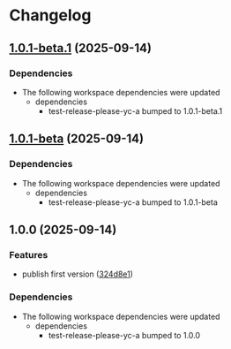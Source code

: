 # Changelog

## [1.0.1-beta.1](https://github.com/li-yechao/test-release-please-yc/compare/test-release-please-yc-b-v1.0.1-beta...test-release-please-yc-b-v1.0.1-beta.1) (2025-09-14)


### Dependencies

* The following workspace dependencies were updated
  * dependencies
    * test-release-please-yc-a bumped to 1.0.1-beta.1

## [1.0.1-beta](https://github.com/li-yechao/test-release-please-yc/compare/test-release-please-yc-b-v1.0.0...test-release-please-yc-b-v1.0.1-beta) (2025-09-14)


### Dependencies

* The following workspace dependencies were updated
  * dependencies
    * test-release-please-yc-a bumped to 1.0.1-beta

## 1.0.0 (2025-09-14)


### Features

* publish first version ([324d8e1](https://github.com/li-yechao/test-release-please-yc/commit/324d8e1f1bd6cc4cba769410bf09319b1bc49a78))


### Dependencies

* The following workspace dependencies were updated
  * dependencies
    * test-release-please-yc-a bumped to 1.0.0
